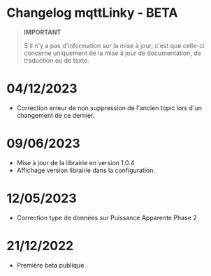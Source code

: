 # Changelog mqttLinky - BETA

>**IMPORTANT**
>
>S'il n'y a pas d'information sur la mise à jour, c'est que celle-ci concerne uniquement de la mise à jour de documentation, de traduction ou de texte.

# 04/12/2023
- Correction erreur de non suppression de l'ancien topic lors d'un changement de ce dernier.

# 09/06/2023
- Mise à jour de la librairie en version 1.0.4
- Affichage version librairie dans la configuration.

# 12/05/2023
- Correction type de données sur Puissance Apparente Phase 2

# 21/12/2022
- Première beta publique
